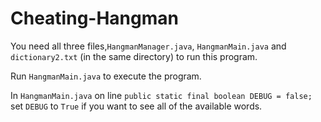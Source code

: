 # Cheating-Hangman
You need all three files,```HangmanManager.java```, ```HangmanMain.java``` and ```dictionary2.txt``` (in the same directory) to run this program.

Run ```HangmanMain.java``` to execute the program.

In ```HangmanMain.java``` on line ```public static final boolean DEBUG = false;``` set ```DEBUG``` to ```True``` if you want to see all of the available words.
